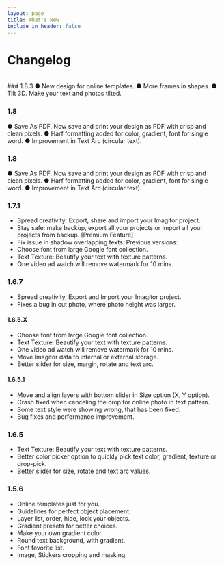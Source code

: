 ```yaml
---
layout: page
title: What's New
include_in_header: false
---
```


# Changelog

<br>
### 1.8.3
● New design for online templates.
● More frames in shapes.
● Tilt 3D. Make your text and photos tilted.

### 1.8
● Save As PDF. Now save and print your design as PDF with crisp and clean pixels.
● Harf formatting added for color, gradient, font for single word.
● Improvement in Text Arc (circular text).

### 1.8
● Save As PDF. Now save and print your design as PDF with crisp and clean pixels.
● Harf formatting added for color, gradient, font for single word.
● Improvement in Text Arc (circular text).

### 1.7.1
- Spread creativity: Export, share and import your Imagitor project.
- Stay safe: make backup, export all your projects or import all your projects from backup. [Premium Feature]
- Fix issue in shadow overlapping texts.
Previous versions:
- Choose font from large Google font collection.
- Text Texture: Beautify your text with texture patterns.
- One video ad watch will remove watermark for 10 mins.

### 1.6.7
- Spread creativity, Export and Import your Imagitor project.
- Fixes a bug in cut photo, where photo height was larger.

#### 1.6.5.X
- Choose font from large Google font collection.
- Text Texture: Beautify your text with texture patterns.
- One video ad watch will remove watermark for 10 mins.
- Move Imagitor data to internal or external storage.
- Better slider for size, margin, rotate and text arc.

#### 1.6.5.1
- Move and align layers with bottom slider in Size option (X, Y option).
- Crash fixed when canceling the crop for online photo in text pattern.
- Some text style were showing wrong, that has been fixed.
- Bug fixes and performance improvement.

### 1.6.5
- Text Texture: Beautify your text with texture patterns.
- Better color picker option to quickly pick text color, gradient, texture or drop-pick.
- Better slider for size, rotate and text arc values.

### 1.5.6
- Online templates just for you.
- Guidelines for perfect object placement.
- Layer list, order, hide, lock your objects.
- Gradient presets for better choices.
- Make your own gradient color.
- Round text background, with gradient.
- Font favorite list.
- Image, Stickers cropping and masking.

<br>
